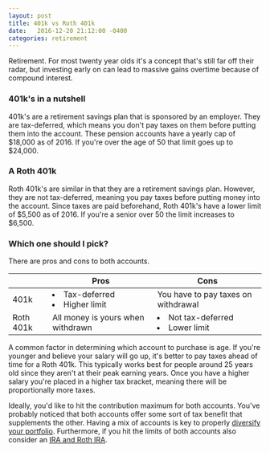 ```yaml
---
layout: post
title: 401k vs Roth 401k
date:   2016-12-20 21:12:00 -0400
categories: retirement
---
```

Retirement. For most twenty year olds it's a concept that's still far off their radar, but investing early on can lead to massive gains overtime because of compound interest.

### 401k's in a nutshell
401k's are a retirement savings plan that is sponsored by an employer. They are tax-deferred, which means you don't pay taxes on them before putting them into the account. These pension accounts have a yearly cap of $18,000 as of 2016. If you're over the age of 50 that limit goes up to $24,000.

### A Roth 401k
Roth 401k's are similar in that they are a retirement savings plan. However, they are not tax-deferred, meaning you pay taxes before putting money into the account. Since taxes are paid beforehand, Roth 401k's have a lower limit of $5,500 as of 2016. If you're a senior over 50 the limit increases to $6,500.

### Which one should I pick?
There are pros and cons to both accounts.

<table>
  <thead>
    <tr>
      <th></th>
      <th>Pros</th>
      <th>Cons</th>
    </tr>
  </thead>
  <tbody>
    <tr>
      <td>401k</td>
      <td>
        <li>Tax-deferred</li>
        <li>Higher limit</li>
      </td>
      <td>You have to pay taxes on withdrawal</td>
    </tr>
    <tr>
      <td>Roth 401k</td>
      <td>All money is yours when withdrawn</td>
      <td>
        <li>Not tax-deferred</li>
        <li>Lower limit</li>
      </td>
    </tr>
  </tbody>
</table>

A common factor in determining which account to purchase is age. If you're younger and believe your salary will go up, it's better to pay taxes ahead of time for a Roth 401k. This typically works best for people around 25 years old since they aren't at their peak earning years. Once you have a higher salary you're placed in a higher tax bracket, meaning there will be proportionally more taxes.

Ideally, you'd like to hit the contribution maximum for both accounts. You've probably noticed that both accounts offer some sort of tax benefit that supplements the other. Having a mix of accounts is key to properly [diversify your portfolio][diversify-portfolio]. Furthermore, if you hit the limits of both accounts also consider an [IRA and Roth IRA][iras].

[iras]: http://brunchbucks.com/investment/2016/11/16/diversifying-your-portfolio/
[diversify-portfolio]: http://brunchbucks.com/investment/2016/11/16/diversifying-your-portfolio/
